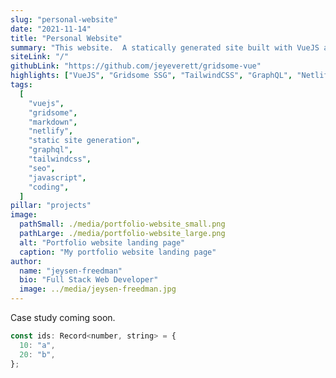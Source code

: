```yaml
---
slug: "personal-website"
date: "2021-11-14"
title: "Personal Website"
summary: "This website.  A statically generated site built with VueJS and Gridsome.  Dynamic content is generated from markdown files in the source filesystem via GraphQL queries.  Designed from scratch with TailwindCSS.  Animations using GreenSock."
siteLink: "/"
githubLink: "https://github.com/jeyeverett/gridsome-vue"
highlights: ["VueJS", "Gridsome SSG", "TailwindCSS", "GraphQL", "Netlify"]
tags:
  [
    "vuejs",
    "gridsome",
    "markdown",
    "netlify",
    "static site generation",
    "graphql",
    "tailwindcss",
    "seo",
    "javascript",
    "coding",
  ]
pillar: "projects"
image:
  pathSmall: ./media/portfolio-website_small.png
  pathLarge: ./media/portfolio-website_large.png
  alt: "Portfolio website landing page"
  caption: "My portfolio website landing page"
author:
  name: "jeysen-freedman"
  bio: "Full Stack Web Developer"
  image: ../media/jeysen-freedman.jpg
---
```


Case study coming soon.

```js
const ids: Record<number, string> = {
  10: "a",
  20: "b",
};
```
